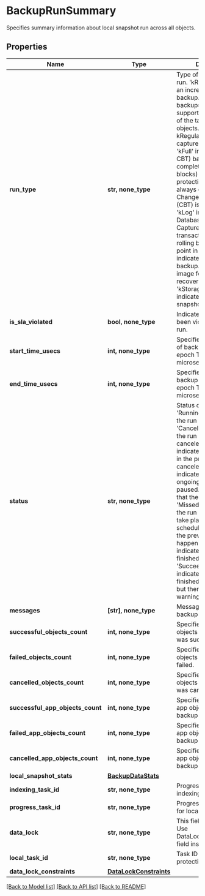# BackupRunSummary

Specifies summary information about local snapshot run across all objects.

## Properties
Name | Type | Description | Notes
------------ | ------------- | ------------- | -------------
**run_type** | **str, none_type** | Type of Protection Group run. &#39;kRegular&#39; indicates an incremental (CBT) backup. Incremental backups utilizing CBT (if supported) are captured of the target protection objects. The first run of a kRegular schedule captures all the blocks. &#39;kFull&#39; indicates a full (no CBT) backup. A complete backup (all blocks) of the target protection objects are always captured and Change Block Tracking (CBT) is not utilized. &#39;kLog&#39; indicates a Database Log backup. Capture the database transaction logs to allow rolling back to a specific point in time. &#39;kSystem&#39; indicates system volume backup. It produces an image for bare metal recovery. &#39;kStorageArraySnapshot&#39; indicates storage array snapshot backup. | [optional] 
**is_sla_violated** | **bool, none_type** | Indicated if SLA has been violated for this run. | [optional] 
**start_time_usecs** | **int, none_type** | Specifies the start time of backup run in Unix epoch Timestamp(in microseconds). | [optional] 
**end_time_usecs** | **int, none_type** | Specifies the end time of backup run in Unix epoch Timestamp(in microseconds). | [optional] 
**status** | **str, none_type** | Status of the backup run. &#39;Running&#39; indicates that the run is still running. &#39;Canceled&#39; indicates that the run has been canceled. &#39;Canceling&#39; indicates that the run is in the process of being canceled. &#39;Paused&#39; indicates that the ongoing run has been paused. &#39;Failed&#39; indicates that the run has failed. &#39;Missed&#39; indicates that the run was unable to take place at the scheduled time because the previous run was still happening. &#39;Succeeded&#39; indicates that the run has finished successfully. &#39;SucceededWithWarning&#39; indicates that the run finished successfully, but there were some warning messages. | [optional] 
**messages** | **[str], none_type** | Message about the backup run. | [optional] 
**successful_objects_count** | **int, none_type** | Specifies the count of objects for which backup was successful. | [optional] 
**failed_objects_count** | **int, none_type** | Specifies the count of objects for which backup failed. | [optional] 
**cancelled_objects_count** | **int, none_type** | Specifies the count of objects for which backup was cancelled. | [optional] 
**successful_app_objects_count** | **int, none_type** | Specifies the count of app objects for which backup was successful. | [optional] 
**failed_app_objects_count** | **int, none_type** | Specifies the count of app objects for which backup failed. | [optional] 
**cancelled_app_objects_count** | **int, none_type** | Specifies the count of app objects for which backup was cancelled. | [optional] 
**local_snapshot_stats** | [**BackupDataStats**](BackupDataStats.md) |  | [optional] 
**indexing_task_id** | **str, none_type** | Progress monitor task for indexing. | [optional] 
**progress_task_id** | **str, none_type** | Progress monitor task id for local backup run. | [optional] 
**data_lock** | **str, none_type** | This field is deprecated. Use DataLockConstraints field instead. | [optional] 
**local_task_id** | **str, none_type** | Task ID for a local protection run. | [optional] 
**data_lock_constraints** | [**DataLockConstraints**](DataLockConstraints.md) |  | [optional] 

[[Back to Model list]](../README.md#documentation-for-models) [[Back to API list]](../README.md#documentation-for-api-endpoints) [[Back to README]](../README.md)


